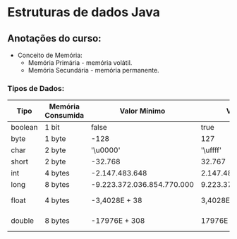# Estruturas de dados Java

## Anotações do curso:

- Conceito de Memória:
  - Memória Primária - memória volátil.
  - Memória Secundária - memória permanente.
### Tipos de Dados: 

| Tipo  |  Memória Consumida  |  Valor Mínimo  |  Valor Máximo  |  Precisão  |
|-------| ------------------- |--------------- | -------------- | -----------|
| boolean |  1 bit   |  false |  true |  -- |
|  byte   |  1 byte  |  -128 |  127 |  -- |
|  char   |  2 byte  |  '\u0000' |  '\uffff' |  -- |
|  short  |  2 byte  |  -32.768 |  32.767 |  -- |
|  int    |  4 bytes |  -2.147.483.648 |  2.147.483.647 |  -- |
|  long   |  8 bytes |  -9.223.372.036.854.770.000 |  9.223.372.036.854.770.000 |  -- |
|  float  |  4 bytes |  -3,4028E + 38 |  3,4028E + 38 |  6 -- 7 dígitos |
|  double |  8 bytes |  -17976E + 308 |  17976E + 308 |  15 dígitos |

